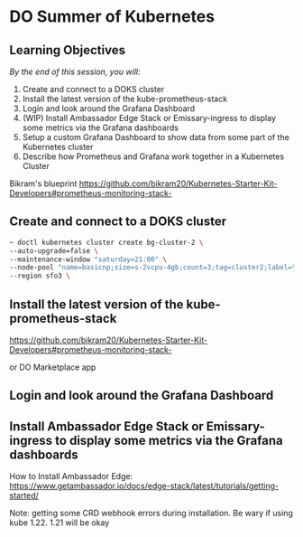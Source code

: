 # DO Summer of Kubernetes 

## Learning Objectives
_By the end of this session, you will:_  
1. Create and connect to a DOKS cluster 
1. Install the latest version of the kube-prometheus-stack
1. Login and look around the Grafana Dashboard 
1. (WIP) ​​Install Ambassador Edge Stack or Emissary-ingress to display some metrics via the Grafana dashboards
1. Setup a custom Grafana Dashboard to show data from some part of the Kubernetes cluster
1. Describe how Prometheus and Grafana work together in a Kubernetes Cluster

Bikram's blueprint https://github.com/bikram20/Kubernetes-Starter-Kit-Developers#prometheus-monitoring-stack-


## Create and connect to a DOKS cluster 

```bash
~ doctl kubernetes cluster create bg-cluster-2 \
--auto-upgrade=false \
--maintenance-window "saturday=21:00" \
--node-pool "name=basicnp;size=s-2vcpu-4gb;count=3;tag=cluster2;label=type=basic;auto-scale=true;min-nodes=3;max-nodes=5" \
--region sfo3 \
``` 

## Install the latest version of the kube-prometheus-stack
https://github.com/bikram20/Kubernetes-Starter-Kit-Developers#prometheus-monitoring-stack-

or DO Marketplace app 

## Login and look around the Grafana Dashboard 


## ​​Install Ambassador Edge Stack or Emissary-ingress to display some metrics via the Grafana dashboards

How to Install Ambassador Edge: 
https://www.getambassador.io/docs/edge-stack/latest/tutorials/getting-started/

Note: getting some CRD webhook errors during installation. Be wary if using kube 1.22. 1.21 will be okay 

## 


